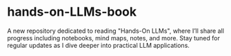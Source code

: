 # hands-on-LLMs-book
A new repository dedicated to reading "Hands-On LLMs", where I’ll share all progress including notebooks, mind maps, notes, and more. Stay tuned for regular updates as I dive deeper into practical LLM applications.
